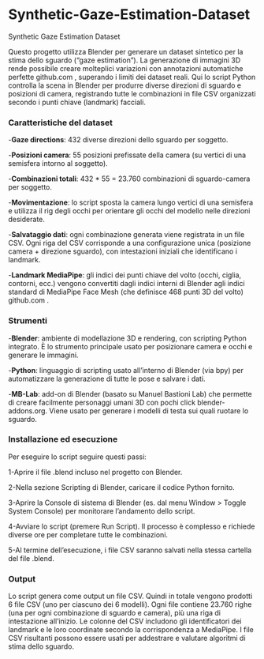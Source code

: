 # Synthetic-Gaze-Estimation-Dataset
Synthetic Gaze Estimation Dataset

Questo progetto utilizza Blender per generare un dataset sintetico per la stima dello sguardo (“gaze estimation”). La generazione di immagini 3D rende possibile creare molteplici variazioni con annotazioni automatiche perfette
github.com
, superando i limiti dei dataset reali. Qui lo script Python controlla la scena in Blender per produrre diverse direzioni di sguardo e posizioni di camera, registrando tutte le combinazioni in file CSV organizzati secondo i punti chiave (landmark) facciali.

### Caratteristiche del dataset

-**Gaze directions**: 432 diverse direzioni dello sguardo per soggetto.

-**Posizioni camera**: 55 posizioni prefissate della camera (su vertici di una semisfera intorno al soggetto).

-**Combinazioni totali**: 432 * 55 = 23.760 combinazioni di sguardo-camera per soggetto.

-**Movimentazione**: lo script sposta la camera lungo vertici di una semisfera e utilizza il rig degli occhi per orientare gli occhi del modello nelle direzioni desiderate.

-**Salvataggio dati**: ogni combinazione generata viene registrata in un file CSV. Ogni riga del CSV corrisponde a una configurazione unica (posizione camera + direzione sguardo), con intestazioni iniziali che identificano i landmark.

-**Landmark MediaPipe**: gli indici dei punti chiave del volto (occhi, ciglia, contorni, ecc.) vengono convertiti dagli indici interni di Blender agli indici standard di MediaPipe Face Mesh (che definisce 468 punti 3D del volto)
github.com
.

### Strumenti

-**Blender**: ambiente di modellazione 3D e rendering, con scripting Python integrato. È lo strumento principale usato per posizionare camera e occhi e generare le immagini.

-**Python**: linguaggio di scripting usato all’interno di Blender (via bpy) per automatizzare la generazione di tutte le pose e salvare i dati.

-**MB-Lab**: add-on di Blender (basato su Manuel Bastioni Lab) che permette di creare facilmente personaggi umani 3D con pochi click
blender-addons.org. Viene usato per generare i modelli di testa sui quali ruotare lo sguardo.

### Installazione ed esecuzione

Per eseguire lo script seguire questi passi:

1-Aprire il file .blend incluso nel progetto con Blender.

2-Nella sezione Scripting di Blender, caricare il codice Python fornito.

3-Aprire la Console di sistema di Blender (es. dal menu Window > Toggle System Console) per monitorare l’andamento dello script.

4-Avviare lo script (premere Run Script). Il processo è complesso e richiede diverse ore per completare tutte le combinazioni.

5-Al termine dell’esecuzione, i file CSV saranno salvati nella stessa cartella del file .blend.

### Output

Lo script genera come output un file CSV. Quindi in totale vengono prodotti 6 file CSV (uno per ciascuno dei 6 modelli). Ogni file contiene 23.760 righe (una per ogni combinazione di sguardo e camera), più una riga di intestazione all’inizio. Le colonne del CSV includono gli identificatori dei landmark e le loro coordinate secondo la corrispondenza a MediaPipe. I file CSV risultanti possono essere usati per addestrare e valutare algoritmi di stima dello sguardo.
